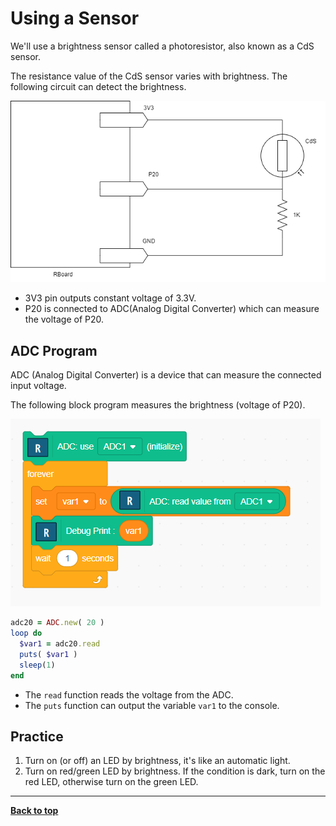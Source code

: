 # Using a Sensor

We'll use a brightness sensor called a photoresistor, also known as a CdS sensor.

The resistance value of the CdS sensor varies with brightness. The following circuit can detect the brightness.

![cds circuit](./images/curcuit_adc.drawio.png)

- 3V3 pin outputs constant voltage of 3.3V.
- P20 is connected to ADC(Analog Digital Converter) which can measure the voltage of P20.

## ADC Program

ADC (Analog Digital Converter) is a device that can measure the connected input voltage.

The following block program measures the brightness (voltage of P20).

![cds block program](./images/adc_program.png)


```Ruby
adc20 = ADC.new( 20 )
loop do
  $var1 = adc20.read
  puts( $var1 )
  sleep(1)
end
```

- The `read` function reads the voltage from the ADC.
- The `puts` function can output the variable `var1` to the console.

## Practice

1. Turn on (or off) an LED by brightness, it's like an automatic light.
2. Turn on red/green LED by brightness. If the condition is dark, turn on the red LED, otherwise turn on the green LED. 

<hr/>

[**Back to top**](./README.md)
